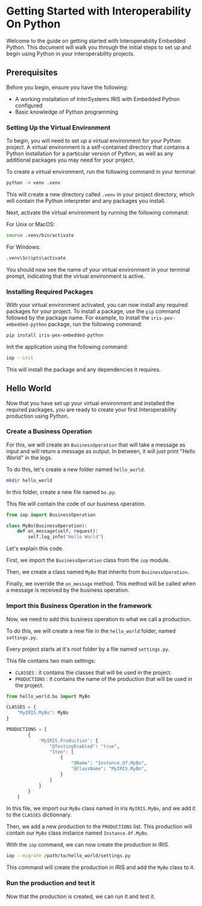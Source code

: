 # Getting Started with Interoperability On Python

Welcome to the guide on getting started with Interoperability Embedded Python. This document will walk you through the initial steps to set up and begin using Python in your interoperability projects.

## Prerequisites

Before you begin, ensure you have the following:

- A working installation of InterSystems IRIS with Embedded Python configured
- Basic knowledge of Python programming

### Setting Up the Virtual Environment

To begin, you will need to set up a virtual environment for your Python project. A virtual environment is a self-contained directory that contains a Python installation for a particular version of Python, as well as any additional packages you may need for your project.

To create a virtual environment, run the following command in your terminal:

```bash
python -m venv .venv
```

This will create a new directory called `.venv` in your project directory, which will contain the Python interpreter and any packages you install.

Next, activate the virtual environment by running the following command:

For Unix or MacOS:

```bash
source .venv/bin/activate
```

For Windows:

```bash
.venv\Scripts\activate
```

You should now see the name of your virtual environment in your terminal prompt, indicating that the virtual environment is active.

### Installing Required Packages

With your virtual environment activated, you can now install any required packages for your project. To install a package, use the `pip` command followed by the package name. For example, to install the `iris-pex-embedded-python` package, run the following command:

```bash
pip install iris-pex-embedded-python
```

Init the application using the following command:

```bash
iop --init
```

This will install the package and any dependencies it requires.

## Hello World

Now that you have set up your virtual environment and installed the required packages, you are ready to create your first Interoperability production using Python.

### Create a Business Operation

For this, we will create an `BusinessOperation` that will take a message as input and will return a message as output. In between, it will just print "Hello World" in the logs.

To do this, let's create a new folder named `hello_world`.

```bash
mkdir hello_world
```

In this folder, create a new file named `bo.py`.

This file will contain the code of our business operation.

```python
from iop import BusinessOperation

class MyBo(BusinessOperation):
    def on_message(self, request):
        self.log_info("Hello World")
```

Let's explain this code.

First, we import the `BusinessOperation` class from the `iop` module.

Then, we create a class named `MyBo` that inherits from `BusinessOperation`.

Finally, we override the `on_message` method. This method will be called when a message is received by the business operation.

### Import this Business Operation in the framework

Now, we need to add this business operation to what we call a production.

To do this, we will create a new file in the `hello_world` folder, named `settings.py`.

Every project starts at it's root folder by a file named `settings.py`. 

This file contains two main settings:

- `CLASSES` : it contains the classes that will be used in the project.
- `PRODUCTIONS` : it contains the name of the production that will be used in the project.

```python
from hello_world.bo import MyBo

CLASSES = {
    "MyIRIS.MyBo": MyBo
}

PRODUCTIONS = [
        {
            'MyIRIS.Production': {
                "@TestingEnabled": "true",
                "Item": [
                    {
                        "@Name": "Instance.Of.MyBo",
                        "@ClassName": "MyIRIS.MyBo",
                    }
                ]
            }
        } 
    ]
```

In this file, we import our `MyBo` class named in iris `MyIRIS.MyBo`, and we add it to the `CLASSES` dictionnary.

Then, we add a new production to the `PRODUCTIONS` list. This production will contain our `MyBo` class instance named `Instance.Of.MyBo`.

With the `iop` command, we can now create the production in IRIS.

```bash
iop --migrate /path/to/hello_world/settings.py
```

This command will create the production in IRIS and add the `MyBo` class to it.

### Run the production and test it

Now that the production is created, we can run it and test it.
